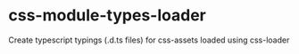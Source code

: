 # css-module-types-loader
Create typescript typings (.d.ts files) for css-assets loaded using css-loader
